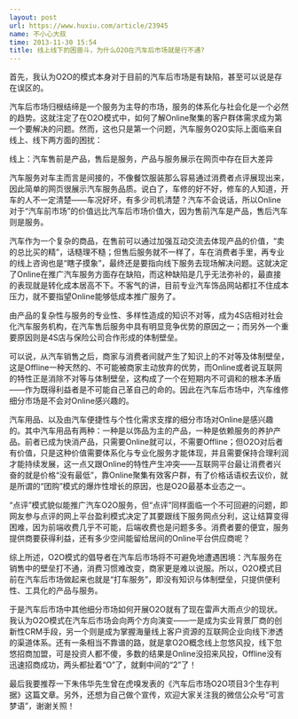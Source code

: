 ```yaml
---
layout: post
url: https://www.huxiu.com/article/23945
name: 不小心大叔
time: 2013-11-30 15:54
title: 线上线下的困兽斗，为什么O2O在汽车后市场就是行不通?
---
```

首先，我认为O2O的模式本身对于目前的汽车后市场是有缺陷，甚至可以说是存在误区的。

汽车后市场归根结缔是一个服务为主导的市场，服务的体系化与社会化是一个必然的趋势。这就注定了在O2O模式中，如何了解Online聚集的客户群体需求成为第一个要解决的问题。然而，这也只是第一个问题，汽车服务O2O实际上面临来自线上、线下两方面的困扰：

线上：汽车售前是产品，售后是服务，产品与服务展示在网页中存在巨大差异

汽车服务对车主而言是间接的，不像餐饮服装那么容易通过消费者点评展现出来，因此简单的网页很展示汽车服务品质。说白了，车修的好不好，修车的人知道，开车的人不一定清楚——车况好坏，有多少司机清楚？汽车不会说话，所以Online对于“汽车前市场”的价值远比汽车后市场价值大，因为售前汽车是产品，售后汽车则是服务。

汽车作为一个复杂的商品，在售前可以通过加强互动交流去体现产品的价值，“卖的总比买的精”，话糙理不糙；但售后服务就不一样了，车在消费者手里，再专业的线上咨询也是“瞎子摸象”，最终还是要指向线下服务去现场解决问题。这就决定了Online在推广汽车服务方面存在缺陷，而这种缺陷是几乎无法弥补的，最直接的表现就是转化成本居高不下。不客气的讲，目前专业汽车饰品网站都扛不住成本压力，就不要指望Online能够低成本推广服务了。

由产品的复杂性与服务的专业性、多样性造成的知识不对等，成为4S店相对社会化汽车服务机构，在汽车售后服务中具有明显竞争优势的原因之一；而另外一个重要原因则是4S店与保险公司合作形成的体制壁垒。

可以说，从汽车销售之后，商家与消费者间就产生了知识上的不对等及体制壁垒，这是Offline一种天然的、不可能被商家主动放弃的优势，而Online或者说互联网的特性正是消除不对等与体制壁垒，这构成了一个在短期内不可调和的根本矛盾——作为既得利益者是不可能自己革自己的命的。因此在汽车后市场中，汽车维修细分市场是不会对Online感兴趣的。

汽车用品、以及由汽车便捷性与个性化需求支撑的细分市场对Online是感兴趣的。其中汽车用品有两种：一种是以饰品为主的产品，一种是依赖服务的养护产品。前者已成为快消产品，只需要Online就可以，不需要Offline；但O2O对后者有价值，只是这种价值需要体系化与专业化服务才能体现，并且需要保持合理利润才能持续发展，这一点又跟Online的特性产生冲突——互联网平台最让消费者兴奋的就是价格“没有最低”，靠Online聚集有效客户群，有了价格话语权去议价，就是所谓的“团购”模式的爆炸性增长的原因，也是O2O最基本业态之一。

“点评”模式貌似能推广汽车O2O服务，但“点评”同样面临一个不可回避的问题，即网友参与点评的网上平台盈利模式决定了其要跟线下服务网点分利，这让结算变得困难，因为前端收费几乎不可能，后端收费也是问题多多。消费者要的便宜，服务提供商要获得利益，还有多少空间能留给居间的Online平台供应商呢？

综上所述，O2O模式的倡导者在汽车后市场将不可避免地遭遇困境：汽车服务在销售中的壁垒打不通，消费习惯难改变，商家更是难以说服。所以，O2O模式目前在汽车后市场做起来也就是“打车服务”，即没有知识与体制壁垒，只提供便利性、工具化的产品与服务。

于是汽车后市场中其他细分市场如何开展O2O就有了现在雷声大雨点少的现状。我认为O2O模式在汽车后市场会向两个方向演变——一是成为实业背景厂商的创新性CRM手段，另一个则是成为掌握海量线上客户资源的互联网企业向线下渗透的渠道体系。还有一条相当不靠谱的路，就是拿O2O概念线上忽悠风投，线下忽悠招商加盟，可是投资人都不傻，多数的结果是Online没招来风投，Offline没有迅速招商成功，两头都扯着“O”了，就剩中间的“2”了！

最后我要推荐一下朱伟华先生曾在虎嗅发表的《汽车后市场O2O项目3个生存判据》这篇文章。另外，还想为自己做个宣传，欢迎大家关注我的微信公众号“可言梦语”，谢谢关照！

